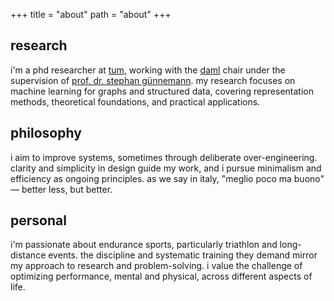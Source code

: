 +++
title = "about"
path = "about"
+++

## research

i'm a phd researcher at [tum](https://www.tum.de), working with the [daml](https://www.cs.cit.tum.de/daml) chair under the supervision of [prof. dr. stephan günnemann](https://www.cs.cit.tum.de/daml/team/guennemann/). my research focuses on machine learning for graphs and structured data, covering representation methods, theoretical foundations, and practical applications.

## philosophy

i aim to improve systems, sometimes through deliberate over-engineering. clarity and simplicity in design guide my work, and i pursue minimalism and efficiency as ongoing principles. as we say in italy, "meglio poco ma buono" — better less, but better.

## personal

i'm passionate about endurance sports, particularly triathlon and long-distance events. the discipline and systematic training they demand mirror my approach to research and problem-solving. i value the challenge of optimizing performance, mental and physical, across different aspects of life.